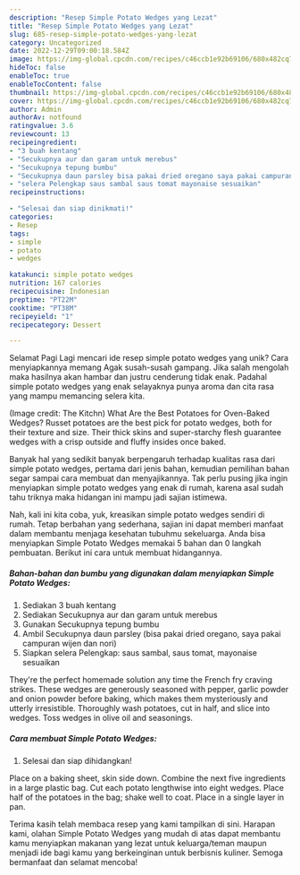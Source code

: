 ```yaml
---
description: "Resep Simple Potato Wedges yang Lezat"
title: "Resep Simple Potato Wedges yang Lezat"
slug: 685-resep-simple-potato-wedges-yang-lezat
category: Uncategorized
date: 2022-12-29T09:00:18.584Z
image: https://img-global.cpcdn.com/recipes/c46ccb1e92b69106/680x482cq70/simple-potato-wedges-foto-resep-utama.jpg
hideToc: false
enableToc: true
enableTocContent: false
thumbnail: https://img-global.cpcdn.com/recipes/c46ccb1e92b69106/680x482cq70/simple-potato-wedges-foto-resep-utama.jpg
cover: https://img-global.cpcdn.com/recipes/c46ccb1e92b69106/680x482cq70/simple-potato-wedges-foto-resep-utama.jpg
author: Admin
authorAv: notfound
ratingvalue: 3.6
reviewcount: 13
recipeingredient:
- "3 buah kentang"
- "Secukupnya aur dan garam untuk merebus"
- "Secukupnya tepung bumbu"
- "Secukupnya daun parsley bisa pakai dried oregano saya pakai campuran wijen dan nori"
- "selera Pelengkap saus sambal saus tomat mayonaise sesuaikan"
recipeinstructions:

- "Selesai dan siap dinikmati!"
categories:
- Resep
tags:
- simple
- potato
- wedges

katakunci: simple potato wedges 
nutrition: 167 calories
recipecuisine: Indonesian
preptime: "PT22M"
cooktime: "PT38M"
recipeyield: "1"
recipecategory: Dessert

---
```



Selamat Pagi Lagi mencari ide resep simple potato wedges yang unik? Cara menyiapkannya memang Agak susah-susah gampang. Jika salah mengolah maka hasilnya akan hambar dan justru cenderung tidak enak. Padahal simple potato wedges yang enak selayaknya punya aroma dan cita rasa yang mampu memancing selera kita.


(Image credit: The Kitchn) What Are the Best Potatoes for Oven-Baked Wedges? Russet potatoes are the best pick for potato wedges, both for their texture and size. Their thick skins and super-starchy flesh guarantee wedges with a crisp outside and fluffy insides once baked.

Banyak hal yang sedikit banyak berpengaruh terhadap kualitas rasa dari simple potato wedges, pertama dari jenis bahan, kemudian pemilihan bahan segar sampai cara membuat dan menyajikannya. Tak perlu pusing jika ingin menyiapkan simple potato wedges yang enak di rumah, karena asal sudah tahu triknya maka hidangan ini mampu jadi sajian istimewa.


Nah, kali ini kita coba, yuk, kreasikan simple potato wedges sendiri di rumah. Tetap berbahan yang sederhana, sajian ini dapat memberi manfaat dalam membantu menjaga kesehatan tubuhmu sekeluarga. Anda bisa menyiapkan Simple Potato Wedges memakai 5 bahan dan 0 langkah pembuatan. Berikut ini cara untuk membuat hidangannya.

<!--inarticleads1-->

##### Bahan-bahan dan bumbu yang digunakan dalam menyiapkan Simple Potato Wedges:

1. Sediakan 3 buah kentang
1. Sediakan Secukupnya aur dan garam untuk merebus
1. Gunakan Secukupnya tepung bumbu
1. Ambil Secukupnya daun parsley (bisa pakai dried oregano, saya pakai campuran wijen dan nori)
1. Siapkan selera Pelengkap: saus sambal, saus tomat, mayonaise sesuaikan


They&#39;re the perfect homemade solution any time the French fry craving strikes. These wedges are generously seasoned with pepper, garlic powder and onion powder before baking, which makes them mysteriously and utterly irresistible. Thoroughly wash potatoes, cut in half, and slice into wedges. Toss wedges in olive oil and seasonings. 

<!--inarticleads2-->

##### Cara membuat Simple Potato Wedges:


1. Selesai dan siap dihidangkan!

Place on a baking sheet, skin side down. Combine the next five ingredients in a large plastic bag. Cut each potato lengthwise into eight wedges. Place half of the potatoes in the bag; shake well to coat. Place in a single layer in pan. 

Terima kasih telah membaca resep yang kami tampilkan di sini. Harapan kami, olahan Simple Potato Wedges yang mudah di atas dapat membantu kamu menyiapkan makanan yang lezat untuk keluarga/teman maupun menjadi ide bagi kamu yang berkeinginan untuk berbisnis kuliner. Semoga bermanfaat dan selamat mencoba!
